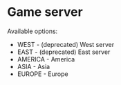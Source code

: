 # Game server

Available options:
* WEST - (deprecated) West server
* EAST - (deprecated) East server
* AMERICA - America
* ASIA - Asia
* EUROPE - Europe